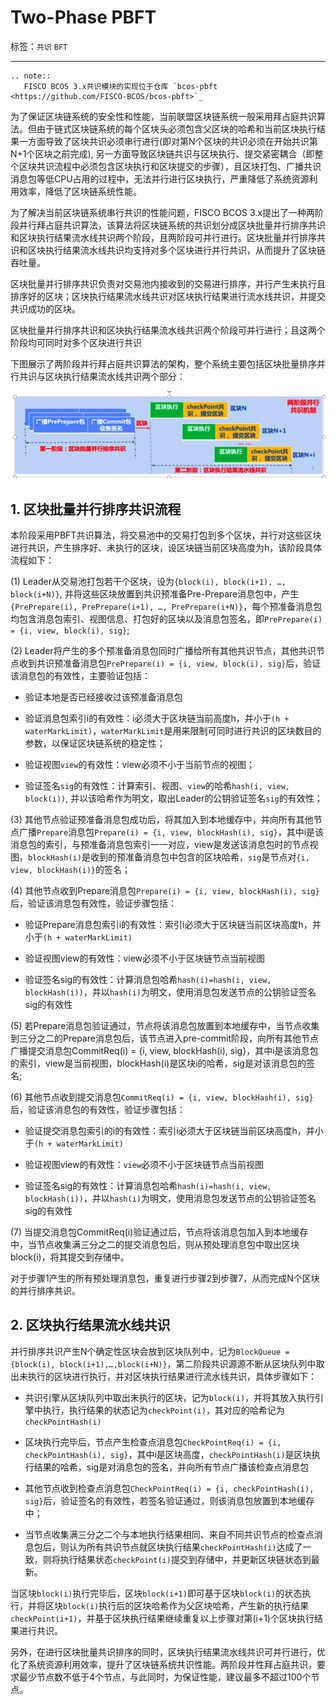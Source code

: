 # Two-Phase PBFT

标签：``共识`` ``BFT``

----------

```eval_rst
.. note::
   FISCO BCOS 3.x共识模块的实现位于仓库 `bcos-pbft <https://github.com/FISCO-BCOS/bcos-pbft>`_
```

为了保证区块链系统的安全性和性能，当前联盟区块链系统一般采用拜占庭共识算法。但由于链式区块链系统的每个区块头必须包含父区块的哈希和当前区块执行结果一方面导致了区块共识必须串行进行(即对第N个区块的共识必须在开始共识第N+1个区块之前完成), 另一方面导致区块链共识与区块执行、提交紧密耦合（即整个区块共识流程中必须包含区块执行和区块提交的步骤），且区块打包、广播共识消息包等低CPU占用的过程中，无法并行进行区块执行，严重降低了系统资源利用效率，降低了区块链系统性能。

为了解决当前区块链系统串行共识的性能问题，FISCO BCOS 3.x提出了一种两阶段并行拜占庭共识算法，该算法将区块链系统的共识划分成区块批量并行排序共识和区块执行结果流水线共识两个阶段，且两阶段可并行进行。区块批量并行排序共识和区块执行结果流水线共识均支持对多个区块进行并行共识，从而提升了区块链吞吐量。

区块批量并行排序共识负责对交易池内接收到的交易进行排序，并行产生未执行且排序好的区块；区块执行结果流水线共识对区块执行结果进行流水线共识，并提交共识成功的区块。

区块批量并行排序共识和区块执行结果流水线共识两个阶段可并行进行；且这两个阶段均可同时对多个区块进行共识


下图展示了两阶段并行拜占庭共识算法的架构，整个系统主要包括区块批量排序并行共识与区块执行结果流水线共识两个部分：

![](../../../images/design/consensus_design.png)

## 1. 区块批量并行排序共识流程

本阶段采用PBFT共识算法，将交易池中的交易打包到多个区块，并行对这些区块进行共识，产生排序好、未执行的区块，设区块链当前区块高度为h，该阶段具体流程如下：

(1) Leader从交易池打包若干个区块，设为`{block(i), block(i+1), …, block(i+N)}`, 并将这些区块放置到共识预准备Pre-Prepare消息包中，产生`{PrePrepare(i), PrePrepare(i+1), …, PrePrepare(i+N)}`，每个预准备消息包均包含消息包索引、视图信息、打包好的区块以及消息包签名，即`PrePrepare(i) = {i, view, block(i), sig}`;

(2) Leader将产生的多个预准备消息包同时广播给所有其他共识节点，其他共识节点收到共识预准备消息包`PrePrepare(i) = {i, view, block(i), sig}`后，验证该消息包的有效性，主要验证包括：

- 验证本地是否已经接收过该预准备消息包

- 验证消息包索引i的有效性：i必须大于区块链当前高度h，并小于`(h + waterMarkLimit)`，`waterMarkLimit`是用来限制可同时进行共识的区块数目的参数，以保证区块链系统的稳定性；

- 验证视图`view`的有效性：view必须不小于当前节点的视图；

- 验证签名`sig`的有效性：计算索引、视图、`view`的哈希`hash(i, view, block(i))`, 并以该哈希作为明文，取出Leader的公钥验证签名`sig`的有效性；

(3) 其他节点验证预准备消息包成功后，将其加入到本地缓存中，并向所有其他节点广播`Prepare`消息包`Prepare(i) = {i, view, blockHash(i), sig}`，其中i是该消息包的索引，与预准备消息包索引一一对应，view是发送该消息包时的节点视图，`blockHash(i)`是收到的预准备消息包中包含的区块哈希，`sig`是节点对`{i, view, blockHash(i)}`的签名；

(4) 其他节点收到Prepare消息包`Prepare(i) = {i, view, blockHash(i), sig}`后，验证该消息包有效性，验证步骤包括：
- 验证Prepare消息包索引i的有效性：索引i必须大于区块链当前区块高度h，并小于`(h + waterMarkLimit)`

- 验证视图view的有效性：view必须不小于区块链节点当前视图

- 验证签名sig的有效性：计算消息包哈希`hash(i)=hash(i, view, blockHash(i))`，并以`hash(i)`为明文，使用消息包发送节点的公钥验证签名sig的有效性

(5) 若Prepare消息包验证通过，节点将该消息包放置到本地缓存中，当节点收集到三分之二的Prepare消息包后，该节点进入pre-commit阶段，向所有其他节点广播提交消息包CommitReq(i) = {i, view, blockHash(i), sig}，其中i是该消息包的索引，view是当前视图，blockHash(i)是区块i的哈希，sig是对该消息包的签名;

(6) 其他节点收到提交消息包`CommitReq(i) = {i, view, blockHash(i), sig}`后，验证该消息包的有效性，验证步骤包括：
- 验证提交消息包索引的i的有效性：索引i必须大于区块链当前区块高度h，并小于`(h + waterMarkLimit)`

- 验证视图view的有效性：`view`必须不小于区块链节点当前视图

- 验证签名sig的有效性：计算消息包哈希`hash(i)=hash(i, view, blockHash(i))`，并以`hash(i)`为明文，使用消息包发送节点的公钥验证签名sig的有效性

(7) 当提交消息包CommitReq(i)验证通过后，节点将该消息包加入到本地缓存中，当节点收集满三分之二的提交消息包后，则从预处理消息包中取出区块block(i)，将其提交到存储中。

对于步骤1产生的所有预处理消息包，重复进行步骤2到步骤7，从而完成N个区块的并行排序共识。

## 2. 区块执行结果流水线共识

并行排序共识产生N个确定性区块会放到区块队列中，记为`BlockQueue = {block(i), block(i+1),…,block(i+N)}`，第二阶段共识源源不断从区块队列中取出未执行的区块进行执行，并对区块执行结果进行流水线共识，具体步骤如下：

- 共识引擎从区块队列中取出未执行的区块，记为`block(i)`，并将其放入执行引擎中执行，执行结果的状态记为`checkPoint(i)`，其对应的哈希记为`checkPointHash(i)`

- 区块执行完毕后，节点产生检查点消息包`CheckPointReq(i) = {i, checkPointHash(i), sig}`，其中i是区块高度，`checkPointHash(i)`是区块执行结果的哈希，sig是对消息包的签名，并向所有节点广播该检查点消息包

- 其他节点收到检查点消息包`CheckPointReq(i) = {i, checkPointHash(i), sig}`后，验证签名的有效性，若签名验证通过，则该消息包放置到本地缓存中；

- 当节点收集满三分之二个与本地执行结果相同、来自不同共识节点的检查点消息包后，则认为所有共识节点就区块执行结果`checkPointHash(i)`达成了一致，则将执行结果状态`checkPoint(i)`提交到存储中，并更新区块链状态到最新。

当区块`block(i)`执行完毕后，区块`block(i+1)`即可基于区块`block(i)`的状态执行，并将区块`block(i)`执行后的区块哈希作为父区块哈希，产生新的执行结果`checkPoint(i+1)`，并基于区块执行结果继续重复以上步骤对第(i+1)个区块执行结果进行共识。

另外，在进行区块批量共识排序的同时，区块执行结果流水线共识可并行进行，优化了系统资源利用效率，提升了区块链系统共识性能。两阶段并性拜占庭共识，要求最少节点数不低于4个节点，与此同时，为保证性能，建议最多不超过100个节点。
